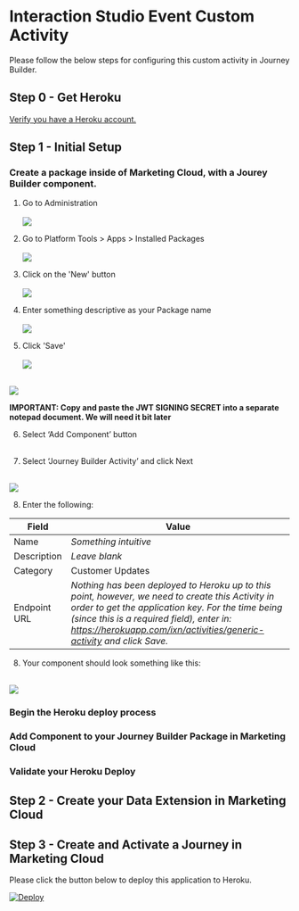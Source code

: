 <!-- Headings -->
# Interaction Studio Event Custom Activity

<p>Please follow the below steps for configuring this custom activity in Journey Builder.</p>

## Step 0 - Get Heroku

[Verify you have a Heroku account.](https://www.heroku.com)

## Step 1 - Initial Setup

### Create a package inside of Marketing Cloud, with a Jourey Builder component.

1. Go to Administration<br><br>
![](static/documentation/1.png)

2. Go to Platform Tools > Apps > Installed Packages<br><br>
![](static/documentation/2.png)

3. Click on the 'New' button<br><br>
![](static/documentation/3.png)

4. Enter something descriptive as your Package name<br><br>
![](static/documentation/4.png)

5. Click 'Save'<br><br> 
![](static/documentation/5.png)<br><br>

![](static/documentation/6.png)

**IMPORTANT: Copy and paste the JWT SIGNING SECRET into a separate notepad document. We will need it bit later** 

6. Select ‘Add Component’ button<br><br>

7. Select ‘Journey Builder Activity’ and click Next<br><br>

![](static/documentation/7.png)

8. Enter the following:

 Field | Value  |
| ------ | --------- |
| Name | *Something intuitive*|
| Description | *Leave blank* |
| Category | Customer Updates |
| Endpoint URL | *Nothing has been deployed to Heroku up to this point, however, we need to create this Activity in order to get the application key. For the time being (since this is a required field), enter in: https://herokuapp.com/ixn/activities/generic-activity and click Save.*|

8. Your component should look something like this:<br><br>

![](static/documentation/9.png)


### Begin the Heroku deploy process

### Add Component to your Journey Builder Package in Marketing Cloud

### Validate your Heroku Deploy

## Step 2 - Create your Data Extension in Marketing Cloud

## Step 3 - Create and Activate a Journey in Marketing Cloud

<p>Please click the button below to deploy this application to Heroku.</p>

[![Deploy](https://www.herokucdn.com/deploy/button.svg)](https://heroku.com/deploy)